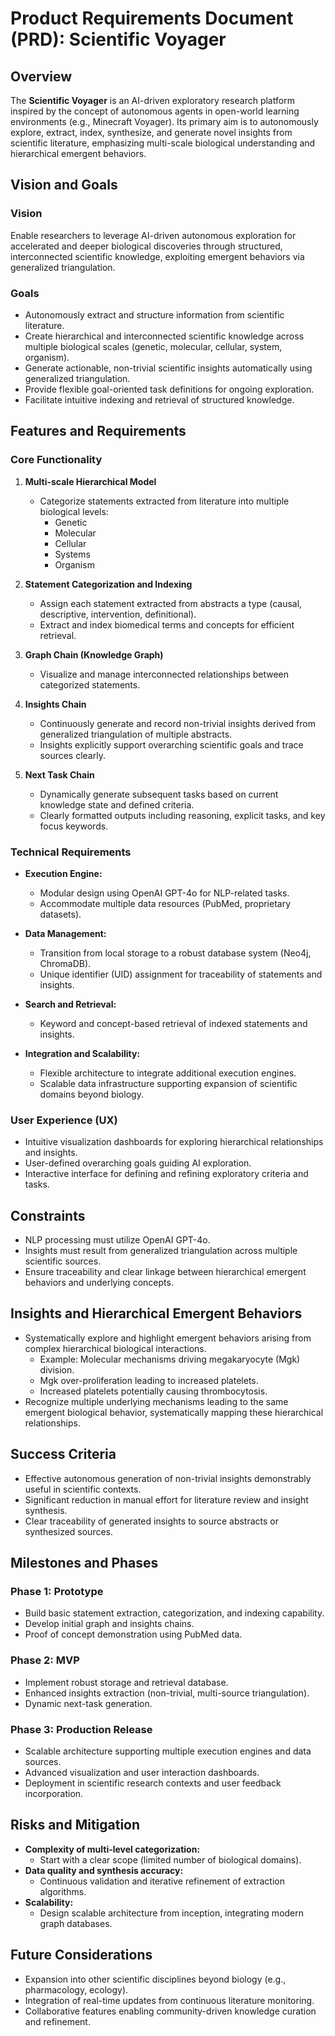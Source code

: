 # Product Requirements Document (PRD): Scientific Voyager

## Overview
The **Scientific Voyager** is an AI-driven exploratory research platform inspired by the concept of autonomous agents in open-world learning environments (e.g., Minecraft Voyager). Its primary aim is to autonomously explore, extract, index, synthesize, and generate novel insights from scientific literature, emphasizing multi-scale biological understanding and hierarchical emergent behaviors.

## Vision and Goals

### Vision
Enable researchers to leverage AI-driven autonomous exploration for accelerated and deeper biological discoveries through structured, interconnected scientific knowledge, exploiting emergent behaviors via generalized triangulation.

### Goals
- Autonomously extract and structure information from scientific literature.
- Create hierarchical and interconnected scientific knowledge across multiple biological scales (genetic, molecular, cellular, system, organism).
- Generate actionable, non-trivial scientific insights automatically using generalized triangulation.
- Provide flexible goal-oriented task definitions for ongoing exploration.
- Facilitate intuitive indexing and retrieval of structured knowledge.

## Features and Requirements

### Core Functionality
1. **Multi-scale Hierarchical Model**
   - Categorize statements extracted from literature into multiple biological levels:
     - Genetic
     - Molecular
     - Cellular
     - Systems
     - Organism

2. **Statement Categorization and Indexing**
   - Assign each statement extracted from abstracts a type (causal, descriptive, intervention, definitional).
   - Extract and index biomedical terms and concepts for efficient retrieval.

3. **Graph Chain (Knowledge Graph)**
   - Visualize and manage interconnected relationships between categorized statements.

4. **Insights Chain**
   - Continuously generate and record non-trivial insights derived from generalized triangulation of multiple abstracts.
   - Insights explicitly support overarching scientific goals and trace sources clearly.

5. **Next Task Chain**
   - Dynamically generate subsequent tasks based on current knowledge state and defined criteria.
   - Clearly formatted outputs including reasoning, explicit tasks, and key focus keywords.

### Technical Requirements
- **Execution Engine:**
  - Modular design using OpenAI GPT-4o for NLP-related tasks.
  - Accommodate multiple data resources (PubMed, proprietary datasets).

- **Data Management:**
  - Transition from local storage to a robust database system (Neo4j, ChromaDB).
  - Unique identifier (UID) assignment for traceability of statements and insights.

- **Search and Retrieval:**
  - Keyword and concept-based retrieval of indexed statements and insights.

- **Integration and Scalability:**
  - Flexible architecture to integrate additional execution engines.
  - Scalable data infrastructure supporting expansion of scientific domains beyond biology.

### User Experience (UX)
- Intuitive visualization dashboards for exploring hierarchical relationships and insights.
- User-defined overarching goals guiding AI exploration.
- Interactive interface for defining and refining exploratory criteria and tasks.

## Constraints
- NLP processing must utilize OpenAI GPT-4o.
- Insights must result from generalized triangulation across multiple scientific sources.
- Ensure traceability and clear linkage between hierarchical emergent behaviors and underlying concepts.

## Insights and Hierarchical Emergent Behaviors
- Systematically explore and highlight emergent behaviors arising from complex hierarchical biological interactions.
  - Example: Molecular mechanisms driving megakaryocyte (Mgk) division.
  - Mgk over-proliferation leading to increased platelets.
  - Increased platelets potentially causing thrombocytosis.
- Recognize multiple underlying mechanisms leading to the same emergent biological behavior, systematically mapping these hierarchical relationships.

## Success Criteria
- Effective autonomous generation of non-trivial insights demonstrably useful in scientific contexts.
- Significant reduction in manual effort for literature review and insight synthesis.
- Clear traceability of generated insights to source abstracts or synthesized sources.

## Milestones and Phases

### Phase 1: Prototype
- Build basic statement extraction, categorization, and indexing capability.
- Develop initial graph and insights chains.
- Proof of concept demonstration using PubMed data.

### Phase 2: MVP
- Implement robust storage and retrieval database.
- Enhanced insights extraction (non-trivial, multi-source triangulation).
- Dynamic next-task generation.

### Phase 3: Production Release
- Scalable architecture supporting multiple execution engines and data sources.
- Advanced visualization and user interaction dashboards.
- Deployment in scientific research contexts and user feedback incorporation.

## Risks and Mitigation
- **Complexity of multi-level categorization:**
  - Start with a clear scope (limited number of biological domains).
- **Data quality and synthesis accuracy:**
  - Continuous validation and iterative refinement of extraction algorithms.
- **Scalability:**
  - Design scalable architecture from inception, integrating modern graph databases.

## Future Considerations
- Expansion into other scientific disciplines beyond biology (e.g., pharmacology, ecology).
- Integration of real-time updates from continuous literature monitoring.
- Collaborative features enabling community-driven knowledge curation and refinement.